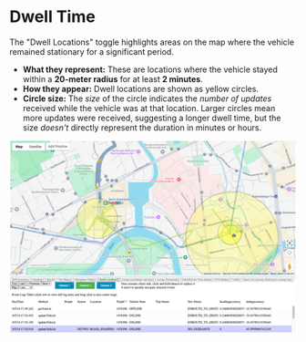 # Dwell Time

The "Dwell Locations" toggle highlights areas on the map where the vehicle remained stationary for a significant period.

*   **What they represent:** These are locations where the vehicle stayed within a **20-meter radius** for at least **2 minutes**.
*   **How they appear:** Dwell locations are shown as yellow circles.
*   **Circle size:** The *size* of the circle indicates the *number of updates* received while the vehicle was at that location.  Larger circles mean more updates were received, suggesting a longer dwell time, but the size *doesn't* directly represent the duration in minutes or hours.

![Screenshot](screenshots/dwelltime.png)
